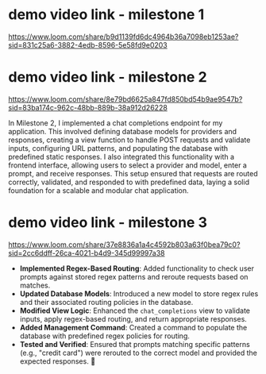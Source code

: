 
# demo video link - milestone 1
https://www.loom.com/share/b9d1139fd6dc4964b36a7098eb1253ae?sid=831c25a6-3882-4edb-8596-5e58fd9e0203
# demo video link - milestone 2
https://www.loom.com/share/8e79bd6625a847fd850bd54b9ae9547b?sid=83ba174c-962c-48bb-889b-38a912d26228

In Milestone 2, I implemented a chat completions endpoint for my application. This involved defining database models for providers and responses, creating a view function to handle POST requests and validate inputs, configuring URL patterns, and populating the database with predefined static responses. I also integrated this functionality with a frontend interface, allowing users to select a provider and model, enter a prompt, and receive responses. This setup ensured that requests are routed correctly, validated, and responded to with predefined data, laying a solid foundation for a scalable and modular chat application.
# demo video link - milestone 3
https://www.loom.com/share/37e8836a1a4c4592b803a63f0bea79c0?sid=2cc6ddff-26ca-4021-b4d9-345d99997a38

- **Implemented Regex-Based Routing**: Added functionality to check user prompts against stored regex patterns and reroute requests based on matches.
- **Updated Database Models**: Introduced a new model to store regex rules and their associated routing policies in the database.
- **Modified View Logic**: Enhanced the `chat_completions` view to validate inputs, apply regex-based routing, and return appropriate responses.
- **Added Management Command**: Created a command to populate the database with predefined regex policies for routing.
- **Tested and Verified**: Ensured that prompts matching specific patterns (e.g., "credit card") were rerouted to the correct model and provided the expected responses. 🚀
